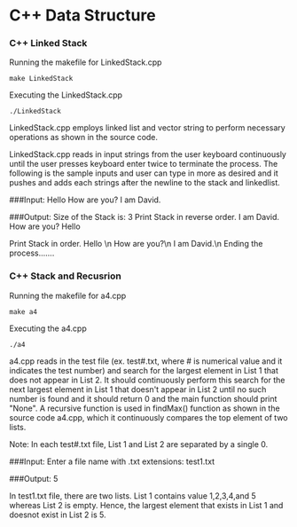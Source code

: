 # C++ Data Structure

### C++ Linked Stack 


Running the makefile for LinkedStack.cpp
```
make LinkedStack
```

Executing the LinkedStack.cpp 
```
./LinkedStack
```

LinkedStack.cpp employs linked list and vector string to perform necessary operations as shown in the source code.

LinkedStack.cpp reads in input strings from the user keyboard continuously until the user presses keyboard enter twice to terminate the process.
The following is the sample inputs and user can type in more as desired and it pushes and adds each strings after the newline to the stack and linkedlist.

###Input:
Hello
How are you?
I am David.

###Output:
Size of the Stack is: 3
Print Stack in reverse order.
I am David.
How are you?
Hello

Print Stack in order.
Hello \n
How are you?\n
I am David.\n
Ending the process.......


### C++ Stack and Recusrion

Running the makefile for a4.cpp
```
make a4
```

Executing the a4.cpp 
```
./a4
```

a4.cpp reads in the test file (ex. test#.txt, where # is numerical value and it indicates the test number) and search for the largest element in List 1 that does not appear in List 2. It should continuously perform this search for the next largest element in List 1 that doesn't appear in List 2 until no such number is found and it should return 0 and the main function should print "None". 
A recursive function is used in findMax() function as shown in the source code a4.cpp, which it continuously compares the top element of two lists.

Note: In each test#.txt file, List 1 and List 2 are separated by a single 0.

###Input:
Enter a file name with .txt extensions: test1.txt

###Output:
5

In test1.txt file, there are two lists. List 1 contains value 1,2,3,4,and 5 whereas List 2 is empty. Hence, the largest element that exists in List 1 and doesnot exist in List 2 is 5.

